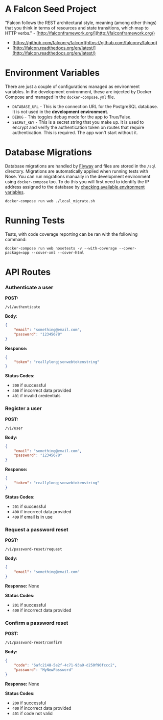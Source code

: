 A Falcon Seed Project
====================

"Falcon follows the REST architectural style, meaning (among other things) that you think in terms of resources and state transitions, which map to HTTP verbs." - [http://falconframework.org/](http://falconframework.org/)

* [https://github.com/falconry/falcon](https://github.com/falconry/falcon)
* [http://falcon.readthedocs.org/en/latest/](http://falcon.readthedocs.org/en/latest/)



Environment Variables
====================

There are just a couple of configurations managed as environment variables. In the development environment, these are injected by Docker Compose and managed in the `docker-compose.yml` file.

* `DATABASE_URL` - This is the connection URL for the PostgreSQL database. It is not used in the **development environment**.
* `DEBUG` - This toggles debug mode for the app to True/False.
* `SECRET_KEY` - This is a secret string that you make up. It is used to encrypt and verify the authentication token on routes that require authentication. This is required. The app won't start without it.



Database Migrations
====================

Database migrations are handled by [Flyway](http://flywaydb.org/) and files are stored in the `/sql` directory. Migrations are automatically applied when running tests with Nose. You can run migrations manually in the development environment using `docker-compose` too. To do this you will first need to identify the IP address assigned to the database by [checking available environment variables](https://docs.docker.com/compose/env/).

```
docker-compose run web ./local_migrate.sh
```



Running Tests
====================

Tests, with code coverage reporting can be ran with the following command:
```
docker-compose run web nosetests -v --with-coverage --cover-package=app --cover-xml --cover-html
```


API Routes
====================


### Authenticate a user

**POST:**
```
/v1/authenticate
```

**Body:**
```json
{
    "email": "something@email.com",
    "password": "12345678"
}
```

**Response:**
```json
{
    "token": "reallylongjsonwebtokenstring"
}
```

**Status Codes:**
* `200` if successful
* `400` if incorrect data provided
* `401` if invalid credentials


### Register a user

**POST:**
```
/v1/user
```

**Body:**
```json
{
    "email": "something@email.com",
    "password": "12345678"
}
```

**Response:**
```json
{
    "token": "reallylongjsonwebtokenstring"
}
```

**Status Codes:**
* `201` if successful
* `400` if incorrect data provided
* `409` if email is in use


### Request a password reset

**POST:**
```
/v1/password-reset/request
```

**Body:**
```json
{
    "email": "something@email.com"
}
```

**Response:** None

**Status Codes:**
* `201` if successful
* `400` if incorrect data provided


### Confirm a password reset

**POST:**
```
/v1/password-reset/confirm
```

**Body:**
```json
{
    "code": "6afc2148-5e2f-4c71-93a9-d250f90fccc2",
    "password": "MyNewPassword"
}
```

**Response:** None

**Status Codes:**
* `200` if successful
* `400` if incorrect data provided
* `401` if code not valid
